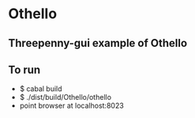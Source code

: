 Othello
=======

Threepenny-gui example of Othello
-------------------------------------

To run
------

  - $ cabal build
  - $ ./dist/build/Othello/othello
  - point browser at localhost:8023

